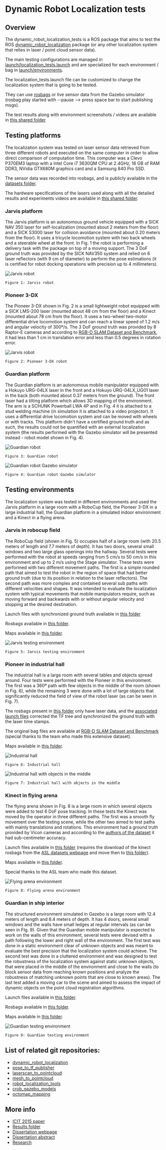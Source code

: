 Dynamic Robot Localization tests
================================

## Overview

The dynamic_robot_localization_tests is a ROS package that aims to test the ROS [dynamic_robot_localization](https://github.com/carlosmccosta/dynamic_robot_localization) package (or any other localization system that relies in laser / point cloud sensor data).

The main testing configurations are managed in [launch/localization_tests.launch](launch/localization_tests.launch) and are specialized for each environment / bag in [launch/environments](launch/environments).

The localization_tests.launch file can be customized to change the localization system that is going to be tested.

They can use [rosbags](datasets) or live sensor data from the Gazebo simulator  (rosbag play started with --pause --> press space bar to start publishing msgs).

The test results along with environment screenshots / videos are available in [this shared folder](https://www.dropbox.com/sh/nwb6gezj2dan187/AABM2u4BGd12lN__nYFwSktLa?dl=0)



## Testing platforms

The localization system was tested on laser sensor data retrieved from three different robots and executed on the same computer in order to allow direct comparison of computation time. This computer was a Clevo P370EM3 laptop with a Intel Core i7 3630QM CPU at 2.4GHz, 16 GB of RAM DDR3, NVidia GTX680M graphics card and a Samsung 840 Pro SSD.

The sensor data was recorded into rosbags, and is publicly available in the [datasets folder](datasets).

The hardware specifications of the lasers used along with all the detailed results and experiments videos are available in [this shared folder](https://www.dropbox.com/sh/nwb6gezj2dan187/AABM2u4BGd12lN__nYFwSktLa?dl=0).


### Jarvis platform

The Jarvis platform is an autonomous ground vehicle equipped with a SICK NAV 350 laser for self-localization (mounted about 2 meters from the floor) and a SICK S3000 laser for collision avoidance (mounted about 0.20 meters from the floor). It uses a tricycle locomotion system with two back wheels and a steerable wheel at the front. In Fig. 1 the robot is performing a delivery task with the package on top of a moving support. The 3 DoF ground truth was provided by the SICK NAV350 system and relied on 6 laser reflectors (with 9 cm of diameter) to perform the pose estimations (it is certified for robot docking operations with precision up to 4 millimeters).

![Jarvis robot](docs/robots/jarvis.png "Jarvis robot")

```
Figure 1: Jarvis robot
```


### Pioneer 3-DX

The Pioneer 3-DX shown in Fig. 2 is a small lightweight robot equipped with a SICK LMS-200 laser (mounted about 48 cm from the floor) and a Kinect (mounted about 78 cm from the floor). It uses a two-wheel two-motor differential drive locomotion system and can reach a linear speed of 1.2 m/s and angular velocity of 300º/s. The 3 DoF ground truth was provided by 8 Raptor-E cameras and according to [RGB-D SLAM Dataset and Benchmark](http://vision.in.tum.de/data/datasets/rgbd-dataset), it had less than 1 cm in translation error and less than 0.5 degrees in rotation error.

![Jarvis robot](docs/robots/pioneer-3dx.png "Pioneer 3-DX robot")

```
Figure 2: Pioneer 3-DX robot
```


### Guardian platform

The Guardian platform is an autonomous mobile manipulator equipped with a Hokuyo URG-04LX laser in the front and a Hokuyo URG-04LX_UG01 laser in the back (both mounted about 0.37 meters from the ground). The front laser had a tilting platform which allows 3D mapping of the environment. The arm is a SCHUNK Powerball LWA 4P and in Fig. 4 it is attached to a stud welding machine (in simulation it is attached to a video projector). It uses a differential drive locomotion system and can be moved with wheels or with tracks. This platform didn't have a certified ground truth and as such, the results could not be quantified with an external localization system (the results performed with the Gazebo simulator will be presented instead - robot model shown in Fig. 4).

![Guardian robot](docs/robots/guardian.png "Guardian robot")

```
Figure 3: Guardian robot
```

![Guardian robot Gazebo simulator](docs/robots/guardian-gazebo.png "Guardian robot Gazebo simulator")

```
Figure 4: Guardian robot Gazebo simulator
```


## Testing environments

The localization system was tested in different environments and used the Jarvis platform in a large room with a RoboCup field, the Pioneer 3-DX in a large industrial hall, the Guardian platform in a simulated indoor environment and a Kinect in a flying arena.

### Jarvis in robocup field

The RoboCup field (shown in Fig. 5) occupies half of a large room (with 20.5 meters of length and 7.7 meters of depth). It has two doors, several small windows and two large glass openings into the hallway. Several tests were performed with the robot at speeds ranging from 5 cm/s to 50 cm/s in this environment and up to 2 m/s using the Stage simulator. These tests were performed with two different movement paths. The first is a simple rounded path that aimed to test the robot in the region of space that had better ground truth (due to its position in relation to the laser reflectors). The second path was more complex and contained several sub paths with different velocities and shapes. It was intended to evaluate the localization system with typical movements that mobile manipulators require, such as moving forward and backwards with or without angular velocity and stopping at the desired destination.

Launch files with synchronized ground truth available in [this folder](launch/environments/crob_lab/jarvis/bags)

Rosbags available in [this folder](datasets/crob_lab/jarvis).

Maps available in [this folder](maps/crob_lab/planar).

![Jarvis testing environment](docs/environments/jarvis-environment-front-left.png "Jarvis testing environment")

```
Figure 5: Jarvis testing environment
```


### Pioneer in industrial hall

The industrial hall is a large room with several tables and objects spread around. Four tests were performed with the Pioneer in this environment. The first was a 360º path with few objects in the middle of the room (shown in Fig. 6), while the remaining 3 were done with a lot of large objects that significantly reduced the field of view of the robot laser (as can be seen in Fig. 7).

The rosbags present in [this folder](datasets/tum) only have laser data, and the [associated launch files](launch/environments/tum/bags) corrected the TF tree and synchronized the ground truth with the laser time stamps.

The original bag files are available at [RGB-D SLAM Dataset and Benchmark](http://vision.in.tum.de/data/datasets/rgbd-dataset) (special thanks to the team who made this extensive dataset).

Maps available in [this folder](maps/tum/freiburg2_pioneer_slam).

![Industrial hall](docs/environments/industrial-hall-1.png "Industrial hall")

```
Figure 6: Industrial hall
```

![Industrial hall with objects in the middle](docs/environments/industrial-hall-2.png "Industrial hall with objects in the middle")

```
Figure 7: Industrial hall with objects in the middle
```


### Kinect in flying arena

The flying arena shown in Fig. 8 is a large room in which several objects were added to test 6 DoF pose tracking. In these tests the Kinect was moved by the operator in three different paths. The first was a smooth fly movement over the testing scene, while the other two aimed to test paths with mainly translations and rotations. This environment had a ground truth provided by Vicon cameras and according to the [authors of the dataset](http://projects.asl.ethz.ch/datasets/doku.php?id=kinect:iros2011kinect) it had sub-centimeter accuracy.

Launch files available in [this folder](launch/environments/asl/bags) (requires the download of the kinect rosbags from the [ASL datasets webpage](http://projects.asl.ethz.ch/datasets/doku.php?id=kinect:iros2011kinect) and move then to [this folder](datasets/asl/ethzasl_kinect_dataset)).

Maps available in [this folder](maps/asl/ethzasl_kinect_dataset).

Special thanks to the ASL team who made this dataset.

![Flying arena environment](docs/environments/kinect-flying-arena.jpg "Flying arena environment")

```
Figure 8: Flying arena environment
```


### Guardian in ship interior

The structured environment simulated in Gazebo is a large room with 12.4 meters of length and 8.4 meters of depth. It has 4 doors, several small windows and the walls have small ledges at regular intervals (as can be seen in FIg. 9).
Given that the Guardian mobile manipulator is expected to work on the walls of this environment, several tests were devised with a path following the lower and right wall of the environment. The first test was done in a static environment clear of unknown objects and was meant to evaluate the best precision that the localization system could achieve. The second test was done in a cluttered environment and was designed to test the robustness of the localization system against static unknown objects, that were placed in the middle of the environment and close to the walls (to block sensor data from reaching known positions and analyze the robustness of matching unknown points that are close to known areas). The last test added a moving car to the scene and aimed to assess the impact of dynamic objects on the point cloud registration algorithms.

Launch files available in [this folder](launch/environments/ship_interior).

Rosbags available in [this folder](datasets/ship_interior).

Maps available in [this folder](maps/ship_interior).

![Guardian testing environment](docs/environments/guardian-environment-cluttered_dynamic.png "Guardian testing environment")

```
Figure 9: Guardian testing environment
```



## List of related git repositories:

* [dynamic_robot_localization](https://github.com/carlosmccosta/dynamic_robot_localization)
* [pose_to_tf_publisher](https://github.com/carlosmccosta/pose_to_tf_publisher)
* [laserscan_to_pointcloud](https://github.com/carlosmccosta/laserscan_to_pointcloud)
* [mesh_to_pointcloud](https://github.com/carlosmccosta/mesh_to_pointcloud)
* [robot_localization_tools](https://github.com/carlosmccosta/robot_localization_tools)
* [crob_gazebo_models](https://github.com/carlosmccosta/crob_gazebo_models)
* [octomap_mapping](https://github.com/carlosmccosta/octomap_mapping)



## More info

* [ICIT 2015 paper](https://www.dropbox.com/sh/yizj93xtvsapl9e/AABdCPKrMX2V58vzpzECKiExa?dl=0)
* [Results folder](https://www.dropbox.com/sh/nwb6gezj2dan187/AABM2u4BGd12lN__nYFwSktLa?dl=0)
* [Dissertation webpage](http://carlosmccosta.wix.com/personal-webpage#!dissertation/c12dl)
* [Dissertation abstract](http://1drv.ms/1odZRYO)
* [Research](http://1drv.ms/1l8yGei)
